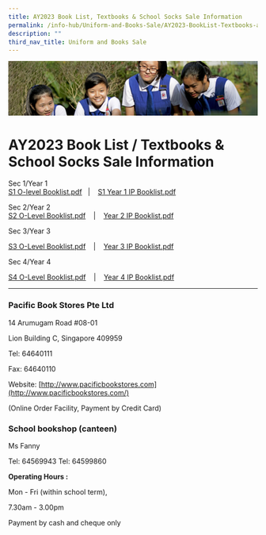 ```yaml
---
title: AY2023 Book List, Textbooks & School Socks Sale Information
permalink: /info-hub/Uniform-and-Books-Sale/AY2023-BookList-Textbooks-and-School-Socks-Sale-Information/
description: ""
third_nav_title: Uniform and Books Sale
---
```

![](/images/Learning-@-St-Nicks_v2.jpg)


AY2023 Book List / Textbooks & School Socks Sale Information
============================================================


Sec 1/Year 1  
[S1 O-level Booklist.pdf](/files/Sec%201%20O-Level%20booklist.pdf)   |    [S1 Year 1 IP Booklist.pdf](/files/Year%201%20IP%20booklist.pdf)
  
Sec 2/Year 2  
[S2 O-Level Booklist.pdf](/files/Sec%202%20O-Level%20booklist.pdf)    |    [Year 2 IP Booklist.pdf](/files/Year%202%20IP%20booklist.pdf)
  
Sec 3/Year 3

[S3 O-Level Booklist.pdf](https://chijstnicholasgirls.moe.edu.sg/qql/slot/u570/School%20Info%20Hub/2023%20Booklist%20(Sec)/Sec%203%20O-Level%20booklist.pdf)    |    [Year 3 IP Booklist.pdf](https://chijstnicholasgirls.moe.edu.sg/qql/slot/u570/School%20Info%20Hub/2023%20Booklist%20(Sec)/Year%203%20IP%20booklist.pdf)

  

Sec 4/Year 4

[S4 O-Level Booklist.pdf](https://chijstnicholasgirls.moe.edu.sg/qql/slot/u570/School%20Info%20Hub/2023%20Booklist%20(Sec)/Sec%204%20O-Level%20booklist.pdf)    |    [Year 4 IP Booklist.pdf](https://chijstnicholasgirls.moe.edu.sg/qql/slot/u570/School%20Info%20Hub/2023%20Booklist%20(Sec)/Year%204%20IP%20booklist.pdf)

  

  

---

### Pacific Book Stores Pte Ltd

14 Arumugam Road #08-01

Lion Building C, Singapore 409959

  

Tel: 64640111

Fax: 64640110

Website: [http://www.pacificbookstores.com](http://www.pacificbookstores.com/)

(Online Order Facility, Payment by Credit Card)

  

### School bookshop (canteen)

Ms Fanny

Tel: 64569943 Tel: 64599860

  

**Operating Hours :**

Mon - Fri (within school term),

7.30am - 3.00pm

Payment by cash and cheque only